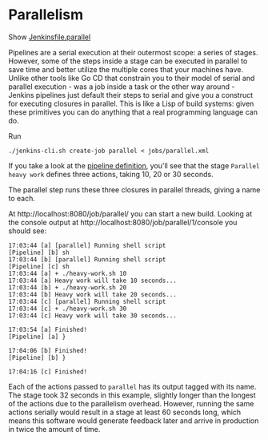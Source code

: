 # Parallelism

Show [Jenkinsfile.parallel](https://github.com/jenkins-cd-workshop/advanced-pipelines/blob/master/Jenkinsfile.parallel)

Pipelines are a serial execution at their outermost scope: a series of stages. However, some of the steps inside a stage can be executed in parallel to save time and better utilize the multiple cores that your machines have. Unlike other tools like Go CD that constrain you to their model of serial and parallel execution - was a job inside a task or the other way around - Jenkins pipelines just default their steps to serial and give you a construct for executing closures in parallel. This is like a Lisp of build systems: given these primitives you can do anything that a real programming language can do.

Run
```
./jenkins-cli.sh create-job parallel < jobs/parallel.xml
```

If you take a look at the [pipeline definition](https://github.com/jenkins-cd-workshop/advanced-pipelines/blob/master/Jenkinsfile.parallel), you'll see that the stage `Parallel heavy work` defines three actions, taking 10, 20 or 30 seconds.

The parallel step runs these three closures in parallel threads, giving a name to each. 

At http://localhost:8080/job/parallel/ you can start a new build. Looking at the console output at http://localhost:8080/job/parallel/1/console you should see:

```
17:03:44 [a] [parallel] Running shell script
[Pipeline] [b] sh
17:03:44 [b] [parallel] Running shell script
[Pipeline] [c] sh
17:03:44 [a] + ./heavy-work.sh 10
17:03:44 [a] Heavy work will take 10 seconds...
17:03:44 [b] + ./heavy-work.sh 20
17:03:44 [b] Heavy work will take 20 seconds...
17:03:44 [c] [parallel] Running shell script
17:03:44 [c] + ./heavy-work.sh 30
17:03:44 [c] Heavy work will take 30 seconds...

17:03:54 [a] Finished!
[Pipeline] [a] }

17:04:06 [b] Finished!
[Pipeline] [b] }

17:04:16 [c] Finished!
```

Each of the actions passed to `parallel` has its output tagged with its name. The stage took 32 seconds in this example, slightly longer than the longest of the actions due to the parallelism overhead. However, running the same actions serially would result in a stage at least 60 seconds long, which means this software would generate feedback later and arrive in production in twice the amount of time.
